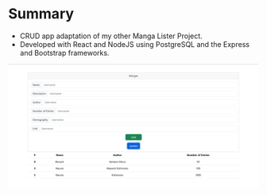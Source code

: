 # Summary
- CRUD app adaptation of my other Manga Lister Project.
- Developed with React and NodeJS using PostgreSQL and the Express and Bootstrap frameworks.



<p align="center">
  <img  src="Cover.png">
</p>

